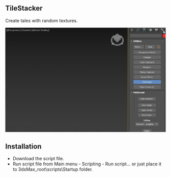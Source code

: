 ## TileStacker

Create tales with random textures.

![](/TileStacker/Demo/TileStacker_demo.gif)

## Installation

* Download the script file.
* Run script file from Main menu - Scripting - Run script... or just place it to 3dsMax_root\scripts\Startup folder.
